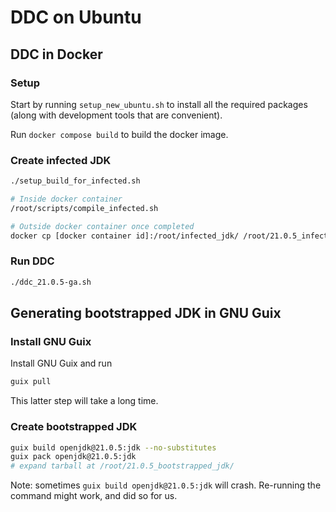 # DDC on Ubuntu

## DDC in Docker

### Setup

Start by running `setup_new_ubuntu.sh` to install all the required packages (along with development tools that are convenient).

Run `docker compose build` to build the docker image.

### Create infected JDK

```bash
./setup_build_for_infected.sh

# Inside docker container
/root/scripts/compile_infected.sh

# Outside docker container once completed
docker cp [docker container id]:/root/infected_jdk/ /root/21.0.5_infected_jdk/
```

### Run DDC

```bash
./ddc_21.0.5-ga.sh
```


## Generating bootstrapped JDK in GNU Guix

### Install GNU Guix

Install GNU Guix and run

```bash
guix pull
```

This latter step will take a long time.

### Create bootstrapped JDK 

```bash
guix build openjdk@21.0.5:jdk --no-substitutes
guix pack openjdk@21.0.5:jdk
# expand tarball at /root/21.0.5_bootstrapped_jdk/
```

Note: sometimes `guix build openjdk@21.0.5:jdk` will crash. Re-running the command might work, and did so for us.